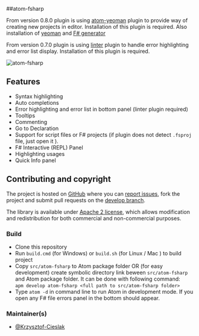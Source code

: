 ##atom-fsharp

From version 0.8.0 plugin is using [atom-yeoman](https://atom.io/packages/atom-yeoman) plugin to provide way of creating new projects in editor. Installation of this plugin is required. Also installation of [yeoman](http://yeoman.io/) and [F# generator](https://www.npmjs.com/package/generator-fsharp)

From version 0.7.0 plugin is using [linter](https://atom.io/packages/linter) plugin to handle error highlighting and error list display. Installation of this plugin is required.

![atom-fsharp](https://raw.githubusercontent.com/fsprojects/FSharp.Atom/develop/gifs/ErrorPanel.png)

## Features

- Syntax highlighting
- Auto completions
- Error highlighting and error list in bottom panel (linter plugin required)
- Tooltips
- Commenting
- Go to Declaration
- Support for script files or F# projects (if plugin does not detect `.fsproj` file, just open it ).
- F# Interactive (REPL) Panel
- Highlighting usages
- Quick Info panel  

## Contributing and copyright

The project is hosted on [GitHub](https://github.com/fsprojects/FSharp.Atom) where you can [report issues](https://github.com/fsprojects/FSharp.Atom/issues), fork
the project and submit pull requests on the [develop branch](https://github.com/fsprojects/FSharp.Atom/tree/develop).

The library is available under [Apache 2 license](https://github.com/fsprojects/FSharp.Atom/blob/master/LICENSE.md), which allows modification and
redistribution for both commercial and non-commercial purposes.

### Build

* Clone this repository
* Run `build.cmd` (for Windows) or `build.sh` (for Linux / Mac ) to build project
* Copy `src/atom-fsharp` to Atom package folder OR (for easy development) create symbolic directory link beween `src/atom-fsharp` and Atom package folder. It can be done with following command:  
    ``apm develop atom-fsharp <full path to src/atom-fsharp folder>``
* Type ``atom -d`` in command line to run Atom in development mode. If you open any F# file errors panel in the bottom should appear.

### Maintainer(s)

- [@Krzysztof-Cieslak](https://github.com/Krzysztof-Cieslak)
